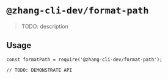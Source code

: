 # `@zhang-cli-dev/format-path`

> TODO: description

## Usage

```
const formatPath = require('@zhang-cli-dev/format-path');

// TODO: DEMONSTRATE API
```
